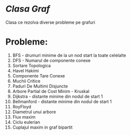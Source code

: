 # _Clasa Graf_
Clasa ce rezolva diverse probleme pe grafuri
# Probleme:
1. BFS - drumuri minime de la un nod start la toate celelalte
2. DFS - Numarul de componente conexe
3. Sortare Topologica
4. Havel Hakimi
5. Componente Tare Conexe
6. Muchii Critice 
7. Paduri De Multimi Disjuncte
8. Arbore Partial de Cost Minim - Kruskal
9. Dijkstra - distante minime din nodul de start 1
10. Bellmanford - distante minime din nodul de start 1
11. RoyFloyd
12. Diametrul unui arbore
13. Flux maxim
14. Ciclu eulerian
15. Cuplajul maxim in graf bipartit

